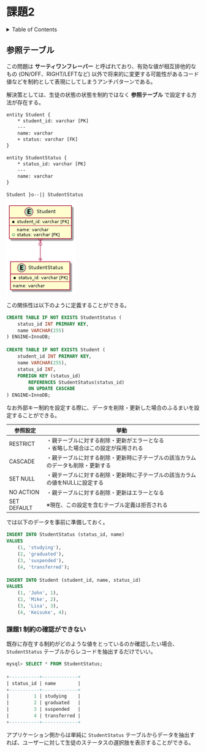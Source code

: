 # 課題2

<!-- START doctoc generated TOC please keep comment here to allow auto update -->
<!-- DON'T EDIT THIS SECTION, INSTEAD RE-RUN doctoc TO UPDATE -->
<details>
<summary>Table of Contents</summary>

- [参照テーブル](#%E5%8F%82%E7%85%A7%E3%83%86%E3%83%BC%E3%83%96%E3%83%AB)
  - [課題1 制約の変更が難しい](#%E8%AA%B2%E9%A1%8C1-%E5%88%B6%E7%B4%84%E3%81%AE%E5%A4%89%E6%9B%B4%E3%81%8C%E9%9B%A3%E3%81%97%E3%81%84)

</details>
<!-- END doctoc generated TOC please keep comment here to allow auto update -->

## 参照テーブル

この問題は **サーティワンフレーバー** と呼ばれており、有効な値が相互排他的なもの (ON/OFF、RIGHT/LEFTなど) 以外で将来的に変更する可能性があるコード値などを制約として表現にしてしまうアンチパターンである。

解決策としては、生徒の状態の状態を制約ではなく **参照テーブル** で設定する方法が存在する。

```puml
entity Student {
    * student_id: varchar [PK]
    ---
    name: varchar
    + status: varchar [FK]
}

entity StudentStatus {
    * status_id: varchar [PK]
    ---
    name: varchar
}

Student }o--|| StudentStatus
```

![](../assets/answer.png)

この関係性は以下のように定義することができる。

```sql
CREATE TABLE IF NOT EXISTS StudentStatus (
    status_id INT PRIMARY KEY,
    name VARCHAR(255)
) ENGINE=InnoDB;

CREATE TABLE IF NOT EXISTS Student (
    student_id INT PRIMARY KEY,
    name VARCHAR(255),
    status_id INT,
    FOREIGN KEY (status_id)
        REFERENCES StudentStatus(status_id)
        ON UPDATE CASCADE
) ENGINE=InnoDB;
```

なお外部キー制約を設定する際に、データを削除・更新した場合のふるまいを設定することができる。

| 参照設定    | 挙動                                                                                 | 
| ----------- | ------------------------------------------------------------------------------------ | 
| RESTRICT    | ・親テーブルに対する削除・更新がエラーとなる<br>・省略した場合はこの設定が採用される | 
| CASCADE     | ・親テーブルに対する削除・更新時に子テーブルの該当カラムのデータも削除・更新する     | 
| SET NULL    | ・親テーブルに対する削除・更新時に子テーブルの該当カラムの値をNULLに設定する         | 
| NO ACTION   | ・親テーブルに対する削除・更新はエラーとなる                                         | 
| SET DEFAULT | ※現在、この設定を含むテーブル定義は拒否される                                       | 

では以下のデータを事前に準備しておく。

```sql
INSERT INTO StudentStatus (status_id, name)
VALUES
    (1, 'studying'),
    (2, 'graduated'),
    (3, 'suspended'),
    (4, 'transferred');

INSERT INTO Student (student_id, name, status_id)
VALUES
    (1, 'John', 1),
    (2, 'Mike', 2),
    (3, 'Lisa', 3),
    (4, 'Keisuke', 4);
```

### 課題1 制約の確認ができない

既存に存在する制約がどのような値をとっているのか確認したい場合、`StudentStatus` テーブルからレコードを抽出するだけでいい。

```sql
mysql> SELECT * FROM StudentStatus;

+-----------+-------------+
| status_id | name        |
+-----------+-------------+
|         1 | studying    |
|         2 | graduated   |
|         3 | suspended   |
|         4 | transferred |
+-----------+-------------+
```

アプリケーション側からは単純に `StudentStatus` テーブルからデータを抽出すれば、ユーザーに対して生徒のステータスの選択肢を表示することができる。



